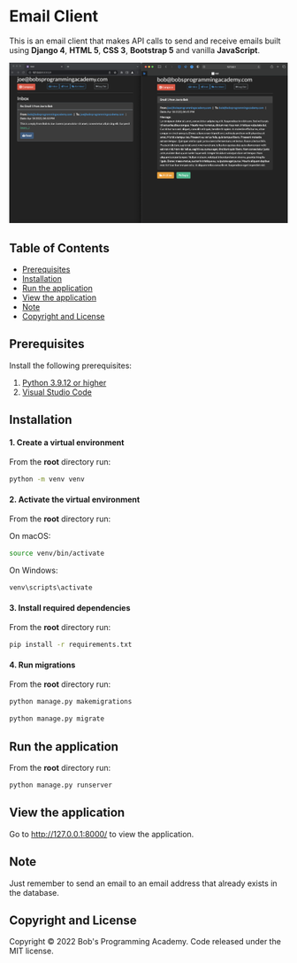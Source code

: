 # Email Client

This is an email client that makes API calls to send and receive emails built using **Django 4**, **HTML 5**, **CSS 3**, **Bootstrap 5** and vanilla **JavaScript**.

![plot](https://github.com/BobsProgrammingAcademy/Email-Client/blob/main/static/images/email_client.png?raw=true)


## Table of Contents 
- [Prerequisites](#prerequisites)
- [Installation](#installation)
- [Run the application](#run-the-application)
- [View the application](#view-the-application)
- [Note](#note)
- [Copyright and License](#copyright-and-license)


## Prerequisites

Install the following prerequisites:

1. [Python 3.9.12 or higher](https://www.python.org/downloads/)
2. [Visual Studio Code](https://code.visualstudio.com/download)


## Installation

#### 1. Create a virtual environment

From the **root** directory run:

```bash
python -m venv venv
```

#### 2. Activate the virtual environment

From the **root** directory run:

On macOS:

```bash
source venv/bin/activate
```

On Windows:

```bash
venv\scripts\activate
```

#### 3. Install required dependencies

From the **root** directory run:

```bash
pip install -r requirements.txt
```

#### 4. Run migrations

From the **root** directory run:

```bash
python manage.py makemigrations
```
```bash
python manage.py migrate
```

## Run the application

From the **root** directory run:

```bash
python manage.py runserver
```

## View the application

Go to http://127.0.0.1:8000/ to view the application.

## Note

Just remember to send an email to an email address that already exists in the database.


## Copyright and License

Copyright © 2022 Bob's Programming Academy. Code released under the MIT license.
